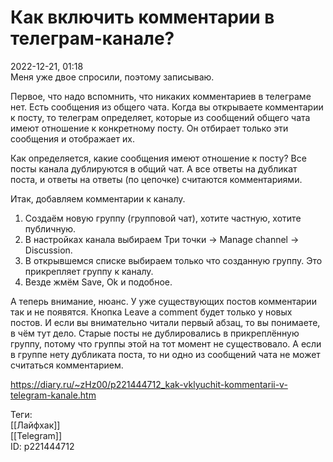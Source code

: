 Как включить комментарии в телеграм-канале?
============================================

   
 2022-12-21, 01:18   
  Меня уже двое спросили, поэтому записываю.   
   
 Первое, что надо вспомнить, что никаких комментариев в телеграме нет. Есть сообщения из общего чата. Когда вы открываете комментарии к посту, то телеграм определяет, которые из сообщений общего чата имеют отношение к конкретному посту. Он отбирает только эти сообщения и отображает их.   
   
 Как определяется, какие сообщения имеют отношение к посту? Все посты канала дублируются в общий чат. А все ответы на дубликат поста, и ответы на ответы (по цепочке) считаются комментариями.   
   
 Итак, добавляем комментарии к каналу.   
   
 1. Создаём новую группу (групповой чат), хотите частную, хотите публичную.   
 2. В настройках канала выбираем Три точки -> Manage channel -> Discussion.   
 3. В открывшемся списке выбираем только что созданную группу. Это прикрепляет группу к каналу.   
 4. Везде жмём Save, Ok и подобное.   
   
 А теперь внимание, нюанс. У уже существующих постов комментарии так и не появятся. Кнопка Leave a comment будет только у новых постов. И если вы внимательно читали первый абзац, то вы понимаете, в чём тут дело. Старые посты не дублировались в прикреплённую группу, потому что группы этой на тот момент не существовало. А если в группе нету дубликата поста, то ни одно из сообщений чата не может считаться комментарием.   
    
 <https://diary.ru/~zHz00/p221444712_kak-vklyuchit-kommentarii-v-telegram-kanale.htm>   
   
 Теги:   
 [[Лайфхак]]   
 [[Telegram]]   
 ID: p221444712